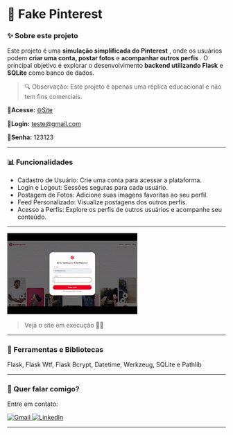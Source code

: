 # 🌆 Fake Pinterest

### ✨ Sobre este projeto

Este projeto é uma  **simulação simplificada do Pinterest** , onde os usuários podem **criar uma conta, postar fotos** e  **acompanhar outros perfis** . O principal objetivo é explorar o desenvolvimento **backend utilizando Flask** e **SQLite** como banco de dados.

> 🔍 Observação: Este projeto é apenas uma réplica educacional e não tem fins comerciais.



📌**Acesse:** [🌐Site
](https://edsoncarvalhointuria.pythonanywhere.com/)

📧**Login:** teste@gmail.com

🔑**Senha:** 123123

---

### 📊 Funcionalidades

- Cadastro de Usuário: Crie uma conta para acessar a plataforma.
- Login e Logout: Sessões seguras para cada usuário.
- Postagem de Fotos: Adicione suas imagens favoritas ao seu perfil.
- Feed Personalizado: Visualize postagens dos outros perfis.
- Acesso a Perfis: Explore os perfis de outros usuários e acompanhe seu conteúdo.

---

<img src="fakepinterest.gif" alt="site">

> Veja o site em execução 🐱‍💻

---

### 🚀 Ferramentas e Bibliotecas

Flask, Flask Wtf, Flask Bcrypt, Datetime, Werkzeug, SQLite e Pathlib

---

### 💌 Quer falar comigo?

Entre em contato:

<p align="left">  
<a href="mailto:edsoncarvalhointuria@gmail.com" title="Gmail">  
  <img src="https://img.shields.io/badge/-Gmail-FF0000?style=flat-square&labelColor=FF0000&logo=gmail&logoColor=white" alt="Gmail"/>  
</a>  
<a href="#" title="LinkedIn">  
  <img src="https://img.shields.io/badge/-LinkedIn-0e76a8?style=flat-square&logo=linkedin&logoColor=white" alt="LinkedIn"/>  
</a>   
</p>

---
